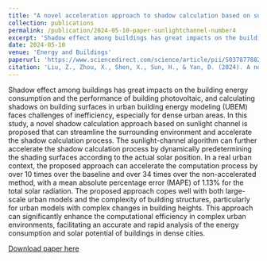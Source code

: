 ```yaml
---
title: "A novel acceleration approach to shadow calculation based on sunlight channel for urban building energy modeling"
collection: publications
permalink: /publication/2024-05-10-paper-sunlightchannel-number4
excerpt: 'Shadow effect among buildings has great impacts on the building energy consumption and the performance of building photovoltaic, and calculating shadows on building surfaces in urban building energy modeling (UBEM) faces challenges of inefficiency, especially for dense urban areas. In this study, a novel shadow calculation approach based on sunlight channel is proposed that can streamline the surrounding environment and accelerate the shadow calculation process. The sunlight-channel algorithm can further accelerate the shadow calculation process by dynamically predetermining the shading surfaces according to the actual solar position. In a real urban context, the proposed approach can accelerate the computation process by over 10 times over the baseline and over 34 times over the non-accelerated method, with a mean absolute percentage error (MAPE) of 1.13% for the total solar radiation. The proposed approach copes well with both large-scale urban models and the complexity of building structures, particularly for urban models with complex changes in building heights. This approach can significantly enhance the computational efficiency in complex urban environments, facilitating an accurate and rapid analysis of the energy consumption and solar potential of buildings in dense cities.'
date: 2024-05-10
venue: 'Energy and Buildings'
paperurl: 'https://www.sciencedirect.com/science/article/pii/S0378778824003608'
citation: 'Liu, Z., Zhou, X., Shen, X., Sun, H., & Yan, D. (2024). A novel acceleration approach to shadow calculation based on sunlight channel for urban building energy modeling. Energy and Buildings, 114244.'
---
```

Shadow effect among buildings has great impacts on the building energy consumption and the performance of building photovoltaic, and calculating shadows on building surfaces in urban building energy modeling (UBEM) faces challenges of inefficiency, especially for dense urban areas. In this study, a novel shadow calculation approach based on sunlight channel is proposed that can streamline the surrounding environment and accelerate the shadow calculation process. The sunlight-channel algorithm can further accelerate the shadow calculation process by dynamically predetermining the shading surfaces according to the actual solar position. In a real urban context, the proposed approach can accelerate the computation process by over 10 times over the baseline and over 34 times over the non-accelerated method, with a mean absolute percentage error (MAPE) of 1.13% for the total solar radiation. The proposed approach copes well with both large-scale urban models and the complexity of building structures, particularly for urban models with complex changes in building heights. This approach can significantly enhance the computational efficiency in complex urban environments, facilitating an accurate and rapid analysis of the energy consumption and solar potential of buildings in dense cities.

[Download paper here](http://zr-liu.github.io/files/09_A_novel_acceleration_approach_to_shadow_calculation_based_on_sunlight_channel_for_urban_building_energy_modeling.pdf)
